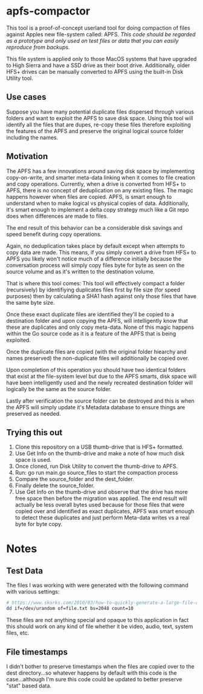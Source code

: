 # apfs-compactor

This tool is a proof-of-concept userland tool for doing compaction of files against Apples new file-system called: APFS. *This code should be regarded as a prototype and only used on test files or data that you can easily reproduce from backups.*

This file system is applied only to those MacOS systems that have upgraded to High Sierra and have a SSD drive as their boot drive. Additionally, older HFS+ drives can be manually converted to APFS using the built-in Disk Utility tool.

## Use cases

Suppose you have many potential duplicate files dispersed through various folders and want to exploit the APFS to save disk space. Using this tool will identify all the files that are dupes, re-copy these files therefore exploiting the features of the APFS and preserve the original logical source folder including the names.

## Motivation

The APFS has a few innovations around saving disk space by implementing copy-on-write, and smarter meta-data linking when it comes to file creation and copy operations.  Currently, when a drive is converted from HFS+ to APFS, there is no concept of deduplication on any existing files.  The magic happens however when files are copied. APFS, is smart enough to understand when to make logical vs physical copies of data. Additionally, it's smart enough to implement a delta copy strategy much like a Git repo does when differences are made to files.

The end result of this behavior can be a considerable disk savings and speed benefit during copy operations.

Again, no deduplication takes place by default except when attempts to copy data are made. This means, if you simply convert a drive from HFS+ to APFS you likely won't notice much of a difference initially because the conversation process will simply copy files byte for byte as seen on the source volume and as it's written to the destination volume.

That is where this tool comes: This tool will effectively compact a folder (recursively) by identifiying duplicates files first by file size (for speed purposes) then by calculating a SHA1 hash against only those files that have the same byte size.

Once these exact duplicate files are identified they'll be copied to a destination folder and upon copying the APFS, will intelligently know that these are duplicates and only copy meta-data. None of this magic happens within the Go source code as it is a feature of the APFS that is being exploited.

Once the duplicate files are copied (with the original folder hiearchy and names preserved) the non-duplicate files will additionally be copied over.

Upon completion of this operation you should have two identical folders that exist at the file-system level but due to the APFS smarts, disk space will have been intelligently used and the newly recreated destination folder will logically be the same as the source folder.

Lastly after verification the source folder can be destroyed and this is when the APFS will simply update it's Metadata database to ensure things are preserved as needed.

## Trying this out

1. Clone this repository on a USB thumb-drive that is HFS+ formatted.
2. Use Get Info on the thumb-drive and make a note of how much disk space is used.
2. Once cloned, run Disk Utility to convert the thumb-drive to APFS.
3. Run: go run main.go source_files to start the compaction process
4. Compare the source_folder and the dest_folder.
5. Finally delete the source_folder.
6. Use Get Info on the thumb-drive and observe that the drive has more free space then before the migration was applied.  The end result will actually be less overall bytes used because for those files that were copied over and identified as exact duplicates, APFS was smart enough to detect these duplicates and just perform Meta-data writes vs a real byte for byte copy.

# Notes

## Test Data
The files I was working with were generated with the following command with various settings:

```sh
# https://www.skorks.com/2010/03/how-to-quickly-generate-a-large-file-on-the-command-line-with-linux/
dd if=/dev/urandom of=file.txt bs=2048 count=10
```

These files are not anything special and opaque to this application in fact this should work on any kind of file whether it be video, audio, text, system files, etc. 

## File timestamps
I didn't bother to preserve timestamps when the files are copied over to the dest directory...so whatever happens by default with this code is the case...although I'm sure this code could be updated to better preserve "stat" based data.